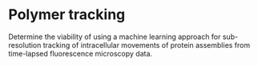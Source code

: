 # Polymer tracking

Determine the viability of using a machine learning approach for sub-resolution tracking of intracellular movements of protein assemblies from time-lapsed fluorescence microscopy data.
